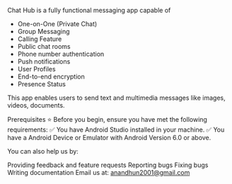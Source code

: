 Chat Hub is a fully functional messaging app capable of 
- One-on-One (Private Chat)
- Group Messaging
- Calling Feature
- Public chat rooms
- Phone number authentication
- Push notifications
- User Profiles
- End-to-end encryption
- Presence Status

This app enables users to send text and multimedia messages like images, videos, documents.


Prerequisites ⭐
Before you begin, ensure you have met the following requirements:
✅   You have Android Studio installed in your machine.
✅   You have a Android Device or Emulator with Android Version 6.0 or above.

You can also help us by:

Providing feedback and feature requests
Reporting bugs
Fixing bugs
Writing documentation
Email us at: anandhun2001@gmail.com
